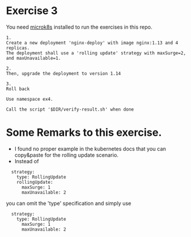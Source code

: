 # Exercise 3

You need [microk8s](https://microk8s.io/) installed to run the exercises in this repo.

```
1.
Create a new deployment 'nginx-deploy' with image nginx:1.13 and 4 replicas.
The deployment shall use a 'rolling update' strategy with maxSurge=2, and maxUnavailable=1.

2.
Then, upgrade the deployment to version 1.14

3.
Roll back 

Use namespace ex4.

Call the script '$DIR/verify-result.sh' when done

```

# Some Remarks to this exercise.
- I found no proper example in the kubernetes docs that you can copy&paste for the rolling update scenario.
- Instead of
```
  strategy:
    type: RollingUpdate
    rollingUpdate:
      maxSurge: 1
      maxUnavailable: 2
```
you can omit the 'type' specification and simply use
```
  strategy:
    type: RollingUpdate
      maxSurge: 1
      maxUnavailable: 2
```
